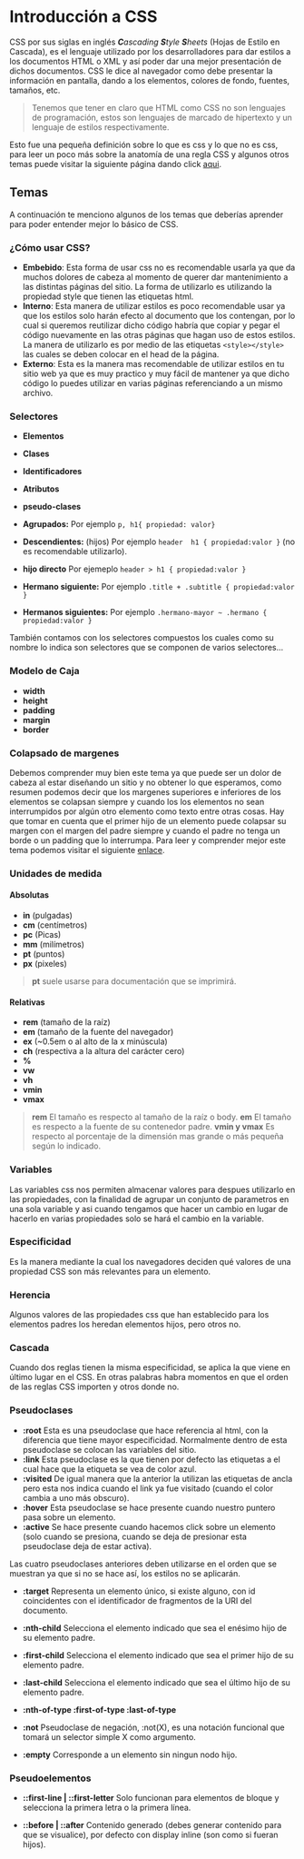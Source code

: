 
# Introducción a CSS

CSS por sus siglas en inglés _**C**ascading  **S**tyle  **S**heets_ (Hojas de Estilo en Cascada), es el lenguaje utilizado por los desarrolladores para dar estilos a los documentos HTML o XML y así poder dar una mejor presentación de dichos documentos. CSS le dice al navegador como debe presentar la información en pantalla, dando a los elementos, colores de fondo, fuentes, tamaños, etc.

>Tenemos que tener en claro que HTML como CSS no son lenguajes de programación, estos son lenguajes de marcado de hipertexto y un lenguaje de estilos respectivamente.

Esto fue una pequeña definición sobre lo que es css y lo que no es css, para leer un poco más sobre la anatomía de una regla CSS y algunos otros temas puede visitar la siguiente página dando click [aqui](https://developer.mozilla.org/es/docs/Learn/Getting_started_with_the_web/CSS_basics).

## Temas
A continuación te menciono algunos de los temas que deberías aprender para poder entender mejor lo básico de CSS.
### ¿Cómo usar CSS?
- **Embebido**: Esta forma de usar css no es recomendable usarla ya que da muchos dolores de cabeza al momento de querer dar mantenimiento a las distintas páginas del sitio. La forma de utilizarlo es utilizando la propiedad style que tienen las etiquetas html.
- **Interno**:  Esta manera de utilizar estilos es poco recomendable usar ya que los estilos solo harán efecto al documento que los contengan, por lo cual si queremos reutilizar dicho código habría que copiar y pegar el código nuevamente en las otras páginas que hagan uso de estos estilos. La manera de utilizarlo es por medio de las etiquetas `<style></style>` las cuales se deben colocar en el head de la página.
- **Externo**: Esta es la manera mas recomendable de utilizar estilos en tu sitio web ya que es muy practico y muy fácil de mantener ya que dicho código lo puedes utilizar en varias páginas referenciando a un mismo archivo.
### Selectores
- **Elementos**
- **Clases**
- **Identificadores**
- **Atributos**
- **pseudo-clases**

- **Agrupados:** 
Por ejemplo `p, h1{ propiedad: valor}`

- **Descendientes:** (hijos)
Por ejemplo `header  h1 { propiedad:valor }` (no es recomendable utilizarlo).

- **hijo directo**
Por ejemeplo `header > h1 { propiedad:valor } `

- **Hermano siguiente:**
Por ejemplo `.title + .subtitle { propiedad:valor }`

- **Hermanos siguientes:**
Por ejemplo `.hermano-mayor ~ .hermano { propiedad:valor }`




También contamos con los selectores compuestos los cuales como su nombre lo indica son selectores que se componen de varios selectores...

### Modelo de Caja
- **width**
- **height**
- **padding**
- **margin**
- **border**

### Colapsado de margenes
Debemos comprender muy bien este tema ya que puede ser un dolor de cabeza al estar diseñando un sitio y no obtener lo que esperamos, como resumen podemos decir que los margenes superiores e inferiores de los elementos se colapsan siempre y cuando los los elementos no sean interrumpidos por algún otro elemento como texto entre otras cosas. 
Hay que tomar en cuenta que el primer hijo de un elemento puede colapsar su margen con el margen del padre siempre y cuando el padre no tenga un borde o un padding que lo interrumpa.
Para leer y comprender mejor este tema podemos visitar el siguiente [enlace](https://developer.mozilla.org/es/docs/Web/CSS/CSS_Modelo_Caja/Mastering_margin_collapsing).

### Unidades de medida
#### Absolutas
- **in** (pulgadas)
- **cm** (centímetros)
- **pc** (Picas)
- **mm** (milímetros)
- **pt** (puntos)
- **px** (pixeles)

>**pt** suele usarse para documentación que se imprimirá.

#### Relativas

- **rem** (tamaño de la raíz)
- **em** (tamaño de la fuente del navegador)
- **ex** (~0.5em o al alto de la x minúscula)
- **ch** (respectiva a la altura del carácter cero)
- **%**
- **vw**
- **vh**
- **vmin** 
- **vmax**

>**rem** El tamaño es respecto al tamaño de la raíz o body.
>**em** El tamaño es respecto a la fuente de su contenedor padre.
>**vmin y vmax** Es respecto al porcentaje de la dimensión mas grande o más pequeña según lo indicado.


### Variables
Las variables css nos permiten almacenar valores para despues utilizarlo en las propiedades, con la finalidad de agrupar un conjunto de parametros en una sola variable y asi cuando tengamos que hacer un cambio en lugar de hacerlo en varias propiedades solo se hará el cambio en la variable.

### Especificidad
Es la manera mediante la cual los navegadores deciden qué valores de una propiedad CSS son más relevantes para un elemento.

### Herencia
Algunos valores de las propiedades css que han establecido para los elementos padres los heredan elementos hijos, pero otros no.

### Cascada
Cuando dos reglas tienen la misma especificidad, se aplica la que viene en último lugar en el CSS. En otras palabras habra momentos en que el orden de las reglas CSS importen y otros donde no.


### Pseudoclases

- **:root** Esta es una pseudoclase que hace referencia al html, con la diferencia que tiene mayor especificidad. Normalmente dentro de esta pseudoclase se colocan las variables del sitio.
- **:link** Esta pseudoclase es la que tienen por defecto las etiquetas a el cual hace que la etiqueta se vea de color azul.
- **:visited** De igual manera que la anterior la utilizan las etiquetas de ancla pero esta nos indica cuando el link ya fue visitado (cuando el color cambia a uno más obscuro).
- **:hover** Esta pseudoclase se hace presente cuando nuestro puntero pasa sobre un elemento.
- **:active** Se hace presente cuando hacemos click sobre un elemento (solo cuando se presiona, cuando se deja de presionar esta pseudoclase deja de estar activa).

Las cuatro pseudoclases anteriores deben utilizarse en el orden que se muestran ya que si no se hace así, los estilos no se aplicarán.
- **:target** Representa un elemento único, si existe alguno, con id coincidentes con el identificador de fragmentos de la URI del documento.

- **:nth-child** Selecciona el elemento indicado que sea el enésimo hijo de su elemento padre.
- **:first-child** Selecciona el elemento indicado que sea el primer hijo de su elemento padre.
- **:last-child** Selecciona el elemento indicado que sea el último hijo de su elemento padre.

- **:nth-of-type :first-of-type :last-of-type**

- **:not** Pseudoclase de negación, :not(X), es una notación funcional que tomará un selector simple X como argumento.

- **:empty** Corresponde a un elemento sin ningun nodo hijo.

### Pseudoelementos

- **::first-line | ::first-letter** Solo funcionan para elementos de bloque y selecciona la primera letra o la primera línea.


- **::before | ::after** Contenido generado (debes generar contenido para que se visualice), por defecto con display inline (son como si fueran hijos).

